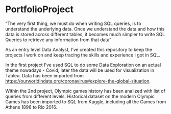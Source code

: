 # PortfolioProject
“The very first thing, we must do when writing SQL queries, is to understand the underlying data. Once we understand the data and how this data is stored across different tables, it becomes much simpler to write SQL Queries to retrieve any information from that data”

As an entry level Data Analyst, I've created this repository to keep the projects I work on and keep tracing the skills and experience I got in SQL.

In the first project I've used SQL to do some Data Exploration on an actual theme nowadays - Covid, later the data will be used for visualization in Tableu.
Data has been imported from https://ourworldindata.org/coronavirus#explore-the-global-situation.

Within the 2nd project, Olympic games history has been analized with list of queries from different levels.
Historical dataset on the modern Olympic Games has been imported to SQL from Kaggle, including all the Games from Athens 1896 to Rio 2016.
